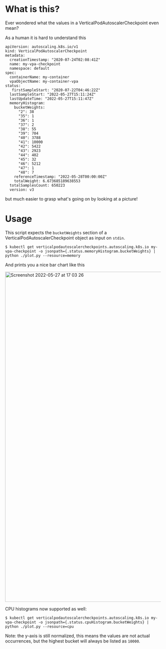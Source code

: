 # What is this?
Ever wondered what the values in a VerticalPodAutoscalerCheckpoint even mean?

As a human it is hard to understand this

```
apiVersion: autoscaling.k8s.io/v1
kind: VerticalPodAutoscalerCheckpoint
metadata:
  creationTimestamp: "2020-07-24T02:08:41Z"
  name: my-vpa-checkpoint
  namespace: default
spec:
  containerName: my-container
  vpaObjectName: my-container-vpa
status:
   firstSampleStart: "2020-07-22T04:46:22Z"
  lastSampleStart: "2022-05-27T15:11:24Z"
  lastUpdateTime: "2022-05-27T15:11:47Z"
  memoryHistogram:
    bucketWeights:
      "2": 38
      "35": 1
      "36": 1
      "37": 2
      "38": 55
      "39": 704
      "40": 3788
      "41": 10000
      "42": 5422
      "43": 2923
      "44": 402
      "45": 32
      "46": 5212
      "47": 1
      "48": 7
    referenceTimestamp: "2022-05-28T00:00:00Z"
    totalWeight: 6.673685189638553
  totalSamplesCount: 650223
  version: v3
```
but much easier to grasp what's going on by looking at a picture!

# Usage
This script expects the `bucketWeights` section of a VerticalPodAutoscalerCheckpoint object as input on `stdin`.
```
$ kubectl get verticalpodautoscalercheckpoints.autoscaling.k8s.io my-vpa-checkpoint -o jsonpath={.status.memoryHistogram.bucketWeights} | python ./plot.py --resource=memory
```

And prints you a nice bar chart like this

<img width="1067" alt="Screenshot 2022-05-27 at 17 03 26" src="https://user-images.githubusercontent.com/2256887/170726322-97010770-81cb-4987-a215-d91937f39791.png">

CPU histograms now supported as well:
```
$ kubectl get verticalpodautoscalercheckpoints.autoscaling.k8s.io my-vpa-checkpoint -o jsonpath={.status.cpuHistogram.bucketWeights} | python ./plot.py --resource=cpu
```

Note: the y-axis is still normalized, this means the values are not actual occurrences, but the highest bucket will always be listed as `10000`.
